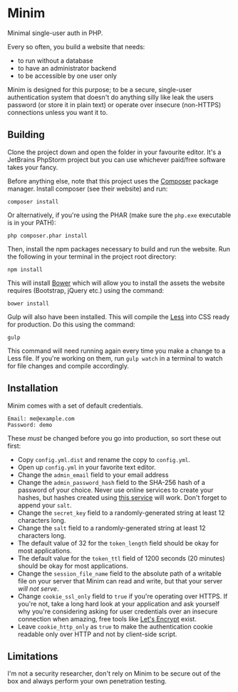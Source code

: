 # Minim
Minimal single-user auth in PHP.

Every so often, you build a website that needs:
  * to run without a database
  * to have an administrator backend
  * to be accessible by one user only

Minim is designed for this purpose; to be a secure, single-user authentication system that doesn't do anything silly like leak the users password (or store it in plain text) or operate over insecure (non-HTTPS) connections unless you want it to.

## Building
Clone the project down and open the folder in your favourite editor. It's a JetBrains PhpStorm project but you can use whichever paid/free software takes your fancy.

Before anything else, note that this project uses the [Composer](https://getcomposer.org/) package manager. Install composer (see their website) and run:

```
composer install
```

Or alternatively, if you're using the PHAR (make sure the `php.exe` executable is in your PATH):

```
php composer.phar install
```

Then, install the npm packages necessary to build and run the website. Run the following in your terminal in the project root directory:

```
npm install
```

This will install [Bower](https://bower.io/) which will allow you to install the assets the website requires (Bootstrap, jQuery etc.) using the command:

```
bower install
```

Gulp will also have been installed. This will compile the [Less](http://lesscss.org/) into CSS ready for production. Do this using the command:

```
gulp
```

This command will need running again every time you make a change to a Less file. If you're working on them, run `gulp watch` in a terminal to watch for file changes and compile accordingly.

## Installation
Minim comes with a set of default credentials.

```
Email: me@example.com
Password: demo
```

These *must* be changed before you go into production, so sort these out first:

* Copy `config.yml.dist` and rename the copy to `config.yml`.
* Open up `config.yml` in your favorite text editor.
* Change the `admin_email` field to your email address
* Change the `admin_password_hash` field to the SHA-256 hash of a password of your choice. Never use online services to create your hashes, but hashes created using [this service](http://www.xorbin.com/tools/sha256-hash-calculator) will work. Don't forget to append your `salt`.
* Change the `secret_key` field to a randomly-generated string at least 12 characters long.
* Change the `salt` field to a randomly-generated string at least 12 characters long.
* The default value of 32 for the `token_length` field should be okay for most applications.
* The default value for the `token_ttl` field of 1200 seconds (20 minutes) should be okay for most applications.
* Change the `session_file_name` field to the absolute path of a writable file on your server that Minim can read and write, but that your server _will not serve_.
* Change `cookie_ssl_only` field to `true` if you're operating over HTTPS. If you're not, take a long hard look at your application and ask yourself why you're considering asking for user credentials over an insecure connection when amazing, free tools like [Let's Encrypt](https://letsencrypt.org/) exist.
* Leave `cookie_http_only` as `true` to make the authentication cookie readable only over HTTP and not by client-side script.

## Limitations
I'm not a security researcher, don't rely on Minim to be secure out of the box and always perform your own penetration testing.
